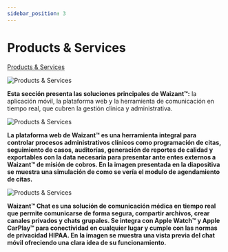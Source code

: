 ```yaml
---
sidebar_position: 3
---
```


# Products & Services

[Products & Services](https://www.waizant.com/product-detail)

![Products & Services](/img/store-usuario/product_services.png )

**Esta sección presenta las soluciones principales de Waizant™:** la aplicación móvil, la plataforma web y la herramienta de comunicación en tiempo real, que cubren la gestión clínica y administrativa.

![Products & Services](/img/store-usuario/product_services_web.png )

**La plataforma web de Waizant™ es una herramienta integral para controlar procesos administrativos clínicos como programación de citas, seguimiento de casos, auditorías, generación de reportes de calidad y exportables con la data necesaria para presentar ante entes externos a Waizant™ de misión de cobros. En la imagen presentada en la diapositiva se muestra una simulación de como se vería el modulo de agendamiento de citas.**

![Products & Services](/img/store-usuario/product_services_chat.png )

**Waizant™ Chat es una solución de comunicación médica en tiempo real que permite comunicarse de forma segura, compartir archivos, crear canales privados y chats grupales. Se integra con Apple Watch™ y Apple CarPlay™ para conectividad en cualquier lugar y cumple con las normas de privacidad HIPAA. En la imagen se muestra una vista previa del chat móvil ofreciendo una clara idea de su funcionamiento.**
